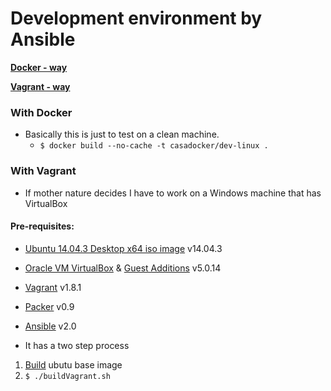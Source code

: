# Development environment by Ansible

[**Docker - way**](#with-docker)

[**Vagrant - way**](#with-vagrant)

### With Docker
 - Basically this is just to test on a clean machine.
   * `$ docker build --no-cache -t casadocker/dev-linux .`

### With Vagrant
 - If mother nature decides I have to work on a Windows machine that has VirtualBox

#### Pre-requisites:

  * [Ubuntu 14.04.3 Desktop x64 iso image](http://www.ubuntu.com) v14.04.3
  * [Oracle VM VirtualBox](http://www.virtualbox.org) & [Guest Additions](https://www.virtualbox.org/manual/ch04.html) v5.0.14
  * [Vagrant](http://www.vagrantup.com) v1.8.1
  * [Packer](http://www.packer.io) v0.9
  * [Ansible](http://docs.ansible.com/intro_installation.html#latest-releases-via-apt-ubuntu) v2.0

  * It has a two step process
   1. [Build](packer-ubuntu/README.md) ubutu base image
   2. `$ ./buildVagrant.sh`
